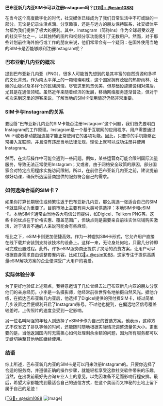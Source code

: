 **巴布亚新几内亚SIM卡可以注册Instagram吗？[[TG💪+ @esim1088](https://t.me/s/esim1088)]**

在当今这个高度数字化的时代，社交媒体已经成为了我们日常生活中不可或缺的一部分。无论是记录生活点滴、分享趣事，还是与远方的朋友保持联系，社交媒体平台都为我们提供了极大的便利。其中，Instagram（简称Ins）作为全球最受欢迎的社交平台之一，以其独特的图片和视频分享功能吸引了无数用户。然而，对于那些计划前往海外旅行或工作的朋友来说，他们常常会有一个疑问：在国外使用当地的SIM卡是否能够顺利注册Instagram呢？

### 巴布亚新几内亚的概况

提到巴布亚新几内亚（PNG），很多人可能首先想到的是其丰富的自然资源和多样的文化背景。作为南太平洋上的一颗璀璨明珠，这个国家拥有茂密的热带雨林、壮丽的山脉以及多样化的民族风情。尽管这里风景优美，但基础设施建设相对滞后，尤其是在通信领域。虽然近年来随着经济的发展，移动网络服务逐渐普及，但对于初次来到这里的游客来说，了解当地的SIM卡使用情况仍然非常重要。

### SIM卡与Instagram的关系

要回答“巴布亚新几内亚的SIM卡能否注册Instagram”这个问题，我们首先要明白Instagram的工作原理。Instagram是一个基于互联网的应用程序，用户需要通过Wi-Fi或者移动数据连接才能正常使用它的各项功能。因此，只要你的手机能够正常接入互联网，并且没有违反当地法律法规，理论上就可以成功注册并使用Instagram。

然而，在实际操作中可能会遇到一些问题。例如，某些运营商可能会限制国际流量服务，导致无法正常使用Instagram；又或者，由于网络安全政策的原因，部分国家会对特定应用程序实施访问限制。所以，在前往巴布亚新几内亚之前，建议提前做好功课，确保所选运营商提供的服务符合自己的需求。

### 如何选择合适的SIM卡？

如果你打算长期居住或频繁往返于巴布亚新几内亚，那么挑选一张适合自己的SIM卡就显得尤为重要了。目前市场上主要有两大类可供选择：本地SIM卡和eSIM卡。本地SIM卡通常由当地各大电信公司提供，如Digicel、Telikom PNG等。这些卡的优点在于价格实惠、覆盖范围广，但缺点则是需要亲自前往实体店铺购买激活，对于语言不通的人来说可能会有些麻烦。

相比之下，eSIM卡则更加便捷高效。作为一种虚拟SIM卡形式，它允许用户直接在线下载并安装到支持该技术的设备上。这样一来，无论身处何地，只需几分钟即可完成设置过程。此外，许多eSIM服务商还提供了灵活的资费方案，让用户可以根据自身需求自由调整套餐内容。比如[TG💪+ @esim1088](https://t.me/s/esim1088)，这家专注于提供高质量eSIM解决方案的企业便深受广大用户的喜爱。

### 实际体验分享

为了更好地验证上述观点，我特意邀请了几位曾经去过巴布亚新几内亚的朋友分享他们的亲身经历。小李是一名摄影师，他经常前往世界各地拍摄自然风光。据他介绍，在抵达巴布亚新几内亚后，他选择了Digicel提供的预付费SIM卡，经过简单几步设置之后便顺利开启了Instagram账号。不过他也提到，在偏远地区信号覆盖较差时，上传照片的速度会受到一定影响。

另一位名叫阿强的年轻人则选择了eSIM卡作为自己的首选方案。他表示，这种方式不仅省去了排队等候的时间，还能随时随地根据实际情况调整流量包大小。更重要的是，当他返回国内时无需担心如何处理剩余余额的问题，因为所有服务都可以无缝切换至其他地区继续使用。

### 结语

综上所述，巴布亚新几内亚的SIM卡是可以用来注册Instagram的。只要你选择了合适的服务商，并遵循正确的操作步骤，就能轻松享受这款社交软件带来的乐趣。当然，在出发前最好先咨询专业人士的意见，以免因准备不足而影响行程安排。最后，希望大家都能找到最适合自己的通信方式，在这个美丽而又神秘的土地上留下属于自己的足迹！

[[TG💪+ @esim1088](https://t.me/s/esim1088) ![Image](https://i.postimg.cc/4NQfJmqS/Snipaste-2025-05-13-00-14-12.png)]